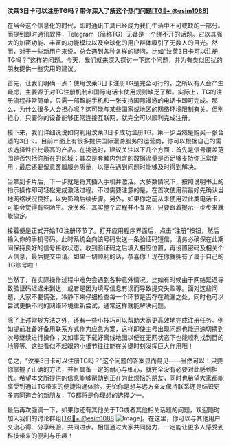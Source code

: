**汶莱3日卡可以注册TG吗？带你深入了解这个热门问题[[TG💪+ @esim1088](https://t.me/s/esim1088)]**

在当今这个信息化的时代，即时通讯工具已经成为我们生活中不可或缺的一部分。而提到即时通讯软件，Telegram（简称TG）无疑是一个绕不开的话题。它以其强大的加密功能、丰富的功能模块以及全球化的用户群体吸引了无数人的目光。然而，对于一些新用户来说，总会遇到各种各样的疑问，比如“汶莱3日卡可以注册TG吗？”这样的问题。今天，我们就来深入探讨一下这个问题，并为有类似困扰的朋友提供一些实用的建议。

首先，让我们明确一点：使用汶莱3日卡注册TG是完全可行的。之所以有人会产生疑虑，主要源于对TG注册机制和国际电话卡使用规则缺乏了解。实际上，TG的注册流程非常简单，只需一部智能手机和一张支持国际漫游的电话卡即可完成。那么，为什么很多人会担心呢？这可能与某些国家或地区的网络环境限制有关。但别担心，只要你的设备能够正常连接互联网，就完全可以顺利完成注册。

接下来，我们详细说说如何利用汶莱3日卡成功注册TG。第一步当然是购买一张合适的3日卡。目前市面上有很多提供国际漫游服务的运营商，你可以根据自己的需求选择性价比最高的产品。在挑选时，建议关注以下几个方面：首先是信号覆盖范围是否包括你所在的区域；其次是套餐内包含的数据流量是否足够支持你正常使用；最后还要留意客服服务质量，以便在遇到问题时能够及时得到解决。

当拿到卡片后，下一步就是将其插入手机并激活。大多数情况下，按照说明书上的指示操作即可轻松完成激活过程。不过需要注意的是，在首次使用前最好先确认当地网络状况良好，以免影响后续步骤。另外，如果你之前从未使用过此类电话卡，可能会觉得有些陌生。没关系，其实整个过程并不复杂，只要跟着提示一步步来就能搞定。

接着便是正式开始TG注册环节了。打开应用程序界面后，点击“注册”按钮，然后输入你的手机号码。此时系统会向该号码发送一条验证码短信，请务必确保在此期间保持良好的信号接收状态。收到验证码之后填入相应位置，再设置密码及相关个人信息，最后提交申请。如果一切顺利的话，恭喜你！现在你就拥有了属于自己的TG账号啦！

当然了，在实际操作过程中难免会遇到各种意外情况。比如有时候由于网络延迟导致验证码迟迟未到达，或者是因为填写信息有误而导致提交失败等。面对这些问题，大家不要慌张，冷静下来仔细检查每一个环节是否存在疏漏之处。同时也可以尝试更换不同的网络环境重新尝试，通常这样就能解决问题。

除了上述常规方法之外，还有一些小技巧可以帮助大家更高效地完成注册任务。例如提前准备好备用联系方式作为应急方案，这样即使主号出现问题也能迅速切换到次号继续进行操作；又如事先下载好离线地图以便在无网状态下也能顺利找到目的地等等。这些看似不起眼的小细节往往能在关键时刻发挥巨大作用哦！

总之，“汶莱3日卡可以注册TG吗？”这个问题的答案显而易见——当然可以！只要你掌握了正确的方法，并且具备一定的耐心与细心，就完全没有必要对此感到担忧。希望本文所提供的信息能够帮助到正在为此烦恼的朋友，同时也希望大家都能享受到通过TG带来的便捷沟通体验。无论你是想与远方亲友保持联系还是结识更多志同道合的新朋友，TG都将是你理想的选择之一。

最后再次强调一下，如果你还有其他关于TG或者其他相关话题的问题，欢迎随时加入我们的讨论群组[[TG💪+ @esim1088](https://t.me/s/esim1088) ![Image](https://i.postimg.cc/4NQfJmqS/Snipaste-2025-05-13-00-14-12.png)]。在这里，你可以与其他用户交流心得、分享经验，共同进步。相信通过大家共同努力，一定能让更多人感受到科技带来的便利与乐趣！